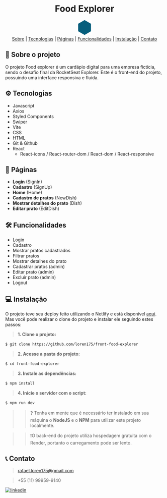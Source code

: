<div align="center">
 <h1>Food Explorer </h1>
 <img src="./public/food-explorer.svg"></img> 
</div>

<div align="center"> 
<a align="center" href="#📁-sobre-o-projeto">Sobre</a> |
<a align="center" href="#⚙️-tecnologias">Tecnologias</a> |
<a align="center" href="#📄-páginas">Páginas</a> |
<a align="center" href="#🛠️-funcionalidades">Funcionalidades</a> |
<a align="center" href="#💻-instalação">Instalação</a> |
<a align="center" href="#📞-contato">Contato</a> 
</div>

## 📁 Sobre o projeto

O projeto Food explorer é um cardápio digital para uma empresa fictícia, sendo o desafio final da RocketSeat Explorer. Este é o front-end do projeto, possuindo uma interface responsiva e fluida.

## ⚙️ Tecnologias

- Javascript
- Axios
- Styled Components
- Swiper
- Vite
- CSS
- HTML
- Git & Github
- React
  - React-icons / React-router-dom / React-dom / React-responsive

## 📄 Páginas

- **Login** (SignIn)
- **Cadastro** (SignUp)
- **Home** (Home)
- **Cadastro de pratos** (NewDish)
- **Mostrar detalhes do prato** (Dish)
- **Editar prato** (EditDish)

## 🛠️ Funcionalidades

- Login
- Cadastro
- Mostrar pratos cadastrados
- Filtrar pratos
- Mostrar detalhes do prato
- Cadastrar pratos (admin)
- Editar prato (admin)
- Excluir prato (admin)
- Logout

## 💻 Instalação

O projeto teve seu deploy feito utilizando o Netlify e está disponível <a href="https://food-explorer-loren175.netlify.app/">aqui</a>. Mas você pode realizar o clone do projeto e instalar ele seguindo estes passos:

> **1. Clone o projeto:**

```bash
$ git clone https://github.com/loren175/front-food-explorer
```

> **2. Acesse a pasta do projeto:**

```bash
$ cd front-food-explorer
```

> **3. Instale as dependências:**

```bash
$ npm install
```

> **4. Inicie o servidor com o script:**

```bash
$ npm run dev
```

> > ❓ Tenha em mente que é necessário ter instalado em sua máquina o **NodeJS** e o **NPM** para utilizar este projeto localmente.

> > ❗O back-end do projeto utiliza hospedagem gratuita com o Render, portanto o carregamento pode ser lento.

## 📞 Contato 

> rafael.loren175@gmail.com

> +55 (11) 99959-9140

[![linkedin](https://img.shields.io/badge/linkedin-0A66C2?style=for-the-badge&logo=linkedin&logoColor=white)](https://www.linkedin.com/in/rafael-mota-084825211/)
